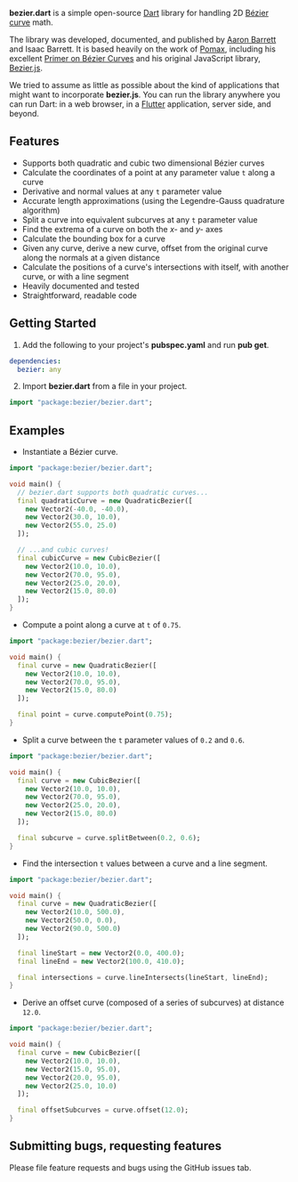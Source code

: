 **bezier.dart** is a simple open-source [Dart](https://www.dartlang.org/) library for handling 2D [Bézier curve](https://en.wikipedia.org/wiki/B%C3%A9zier_curve) math.

The library was developed, documented, and published by [Aaron Barrett](http://www.aaronbarrett.com) and Isaac Barrett.  It is based heavily on the work of [Pomax](https://pomax.github.io/), including his excellent [Primer on Bézier Curves](https://pomax.github.io/bezierinfo/) and his original JavaScript library, [Bezier.js](https://pomax.github.io/bezierjs/).

We tried to assume as little as possible about the kind of applications that might want to incorporate **bezier.js**.  You can run the library anywhere you can run Dart: in a web browser, in a [Flutter](https://flutter.io/) application, server side, and beyond.

## Features

- Supports both quadratic and cubic two dimensional Bézier curves
- Calculate the coordinates of a point at any parameter value `t` along a curve
- Derivative and normal values at any `t` parameter value
- Accurate length approximations (using the Legendre-Gauss quadrature algorithm)
- Split a curve into equivalent subcurves at any `t` parameter value
- Find the extrema of a curve on both the *x-* and *y-* axes
- Calculate the bounding box for a curve
- Given any curve, derive a new curve, offset from the original curve along the normals at a given distance
- Calculate the positions of a curve's intersections with itself, with another curve, or with a line segment
- Heavily documented and tested
- Straightforward, readable code

## Getting Started

1. Add the following to your project's **pubspec.yaml** and run **pub get**.

```yaml
dependencies:
  bezier: any
```

2. Import **bezier.dart** from a file in your project.

```dart
import "package:bezier/bezier.dart";
```

## Examples

* Instantiate a Bézier curve.

```dart
import "package:bezier/bezier.dart";

void main() {
  // bezier.dart supports both quadratic curves...
  final quadraticCurve = new QuadraticBezier([
    new Vector2(-40.0, -40.0),
    new Vector2(30.0, 10.0),
    new Vector2(55.0, 25.0)
  ]);

  // ...and cubic curves!
  final cubicCurve = new CubicBezier([
    new Vector2(10.0, 10.0),
    new Vector2(70.0, 95.0),
    new Vector2(25.0, 20.0),
    new Vector2(15.0, 80.0)
  ]);
}
```

* Compute a point along a curve at `t` of `0.75`.

```dart
import "package:bezier/bezier.dart";

void main() {
  final curve = new QuadraticBezier([
    new Vector2(10.0, 10.0),
    new Vector2(70.0, 95.0),
    new Vector2(15.0, 80.0)
  ]);

  final point = curve.computePoint(0.75);
}
```

* Split a curve between the `t` parameter values of `0.2` and `0.6`.

```dart
import "package:bezier/bezier.dart";

void main() {
  final curve = new CubicBezier([
    new Vector2(10.0, 10.0),
    new Vector2(70.0, 95.0),
    new Vector2(25.0, 20.0),
    new Vector2(15.0, 80.0)
  ]);

  final subcurve = curve.splitBetween(0.2, 0.6);
}
```

* Find the intersection `t` values between a curve and a line segment.

```dart
import "package:bezier/bezier.dart";

void main() {
  final curve = new QuadraticBezier([
    new Vector2(10.0, 500.0),
    new Vector2(50.0, 0.0),
    new Vector2(90.0, 500.0)
  ]);

  final lineStart = new Vector2(0.0, 400.0);
  final lineEnd = new Vector2(100.0, 410.0);

  final intersections = curve.lineIntersects(lineStart, lineEnd);
}
```

* Derive an offset curve (composed of a series of subcurves) at distance `12.0`.

```dart
import "package:bezier/bezier.dart";

void main() {
  final curve = new CubicBezier([
    new Vector2(10.0, 10.0),
    new Vector2(15.0, 95.0),
    new Vector2(20.0, 95.0),
    new Vector2(25.0, 10.0)
  ]);

  final offsetSubcurves = curve.offset(12.0);
}
```

## Submitting bugs, requesting features

Please file feature requests and bugs using the GitHub issues tab.
